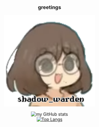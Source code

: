 
<div style ="tc display:flex;" align="center">

  ### greetings
  <a href="javascript:playSound('dial_up');"><img src="assets/PFP_transparent.png" height="300"></a>

![my GitHub stats](https://github-readme-stats.vercel.app/api?username=shadow-warden&show_icons=true&bg_color=000000ff&title_color=ffffffff&text_color=ffffffff&hide_border=true)
<br>
[![Top Langs](https://github-readme-stats-git-masterrstaa-rickstaa.vercel.app/api/top-langs/?username=shadow-warden&theme=dracula)](https://github.com/anuraghazra/github-readme-stats)
</div>
    <audio id="dial_up" src="assets/dial-up.wav" preload="auto"></audio>
<!--
//5d2f9d10
**shadow-warden/shadow-warden** is a ✨ _special_ ✨ repository because its `README.md` (this file) appears on your GitHub profile.

Here are some ideas to get you started:

- 🔭 I’m currently working on ...
- 🌱 I’m currently learning ...
- 👯 I’m looking to collaborate on ...
- 🤔 I’m looking for help with ...
- 💬 Ask me about ...
- 📫 How to reach me: ...
- 😄 Pronouns: ...
- ⚡ Fun fact: ...
-->
